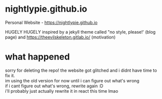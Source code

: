 # nightlypie.github.io
Personal Website - https://nightlypie.github.io

HUGELY HUGELY inspired by a jekyll theme called "no style, please!' (blog page) and https://theevilskeleton.gitlab.io/ (motivation)

# what happened
sorry for deleting the repo! the website got glitched and i didnt have time to fix it.  
im using the old version for now until i can figure out what's wrong  
if i cant figure out what's wrong, rewrite again :D  
i'll probably just actually rewrite it in react this time lmao
